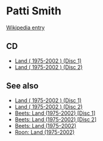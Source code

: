 # Patti Smith

[Wikipedia entry](https://en.wikipedia.org/wiki/Patti_Smith)

## CD

- [Land ( 1975-2002 ) (Disc 1)](Land__1975-2002__Disc_1.md)
- [Land ( 1975-2002 ) (Disc 2)](Land__1975-2002__Disc_2.md)

## See also

- [Land ( 1975-2002 ) (Disc 1)](Land__1975-2002__Disc_1.md)
- [Land ( 1975-2002 ) (Disc 2)](Land__1975-2002__Disc_2.md)
- [Beets: Land (1975-2002) [Disc 1]](../../Beets/Patti_Smith/Land_1975-2002_[Disc_1].md)
- [Beets: Land (1975-2002) [Disc 2]](../../Beets/Patti_Smith/Land_1975-2002_[Disc_2].md)
- [Beets: Land (1975–2002)](../../Beets/Patti_Smith/Land_1975–2002.md)
- [Roon: Land (1975-2002)](../../Roon/Patti_Smith/Land_1975-2002.md)
